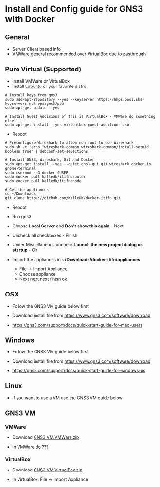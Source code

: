 # Install and Config guide for GNS3 with Docker

## General

 * Server Client based info
 * VMWare general recommended over VirtualBox due to pasthrough

## Pure Virtual (Supported)

* Install VMWare or VirtualBox
* Install [Lubuntu](https://help.ubuntu.com/community/Lubuntu/GetLubuntu) or your favorite distro

```
# Install keys from gns3
sudo add-apt-repository --yes --keyserver https://hkps.pool.sks-keyservers.net ppa:gns3/ppa
sudo apt-get update --yes

# Install Guest Addisions of this is VirtualBox - VMWare do something else
sudo apt-get install --yes virtualbox-guest-additions-iso
```

* Reboot

```
# Preconfigure Wireshark to allow non root to use Wireshark
sudo sh -c 'echo "wireshark-common wireshark-common/install-setuid boolean true" | debconf-set-selections'

# Install GNS3, Wireshark, Git and Docker
sudo apt-get install --yes --quiet gns3-gui git wireshark docker.io gnome-terminal
sudo usermod -aG docker $USER
sudo docker pull kalledk/itifn:router
sudo docker pull kalledk/itifn:node

# Get the appliances
cd ~/Downloads
git clone https://github.com/KalleDK/docker-itifn.git
```

* Reboot

* Run gns3
* Choose __Local Server__ and __Don't show this again__ - Next
* Uncheck all checkboxes - Finish
* Under Miscellaneous uncheck __Launch the new project dialog on startup__ - Ok
* Import the appliances in __~/Downloads/docker-itifn/appliances__
    * File -> Import Appliance
    * Choose appliance
    * Next next next finish ok

## OSX

 * Follow the GNS3 VM guide below first

 * Download install file from https://www.gns3.com/software/download

 * https://gns3.com/support/docs/quick-start-guide-for-mac-users

## Windows

 * Follow the GNS3 VM guide below first

 * Download install file from https://www.gns3.com/software/download

 * https://gns3.com/support/docs/quick-start-guide-for-windows-us

## Linux

  * If you want to use a VM use the GNS3 VM guide below

## GNS3 VM

### VMWare

 * Download [GNS3.VM.VMWare.zip](https://github.com/GNS3/gns3-gui/releases/download/v1.5.2/GNS3.VM.VMware.Workstation.1.5.2.zip)

 * In VMWare do ???

### VirtualBox

 * Download [GNS3.VM.VirtualBox.zip](https://github.com/GNS3/gns3-gui/releases/download/v1.5.2/GNS3.VM.VirtualBox.1.5.2.zip)

 * In VirtualBox: File -> Import Appliance
